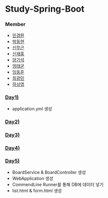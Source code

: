 # Study-Spring-Boot

### Member
- [민경환](https://github.com/ber01)
- [박동현](https://github.com/pdh6547)
- [신무곤](https://github.com/mkshin96)
- [신재홍](https://github.com/woghd9072)
- [양기석](https://github.com/yks095)
- [엄태균](https://github.com/etg6550)
- [임동훈](https://github.com/dongh9508)
- [최광민](https://github.com/rhkd4560)
- [하상엽](https://github.com/hagome0)

### [Day1)](https://github.com/woghd9072/study-spring-boot/tree/master/day%201/community)
- application.yml 생성

### [Day2)](https://github.com/woghd9072/study-spring-boot/tree/master/day%202/community)

### [Day3)](https://github.com/woghd9072/study-spring-boot/tree/master/day%203/community)

### [Day4)](https://github.com/woghd9072/study-spring-boot/tree/master/day%204)

### [Day5)](https://github.com/woghd9072/study-spring-boot/tree/master/day%205/Spring-Boot-Community-Web)
- BoardService & BoardController 생성
- WebApplication 생성
- CommendLine Runner를 통해 DB에 데이터 넣기
- list.html & form.html 생성
